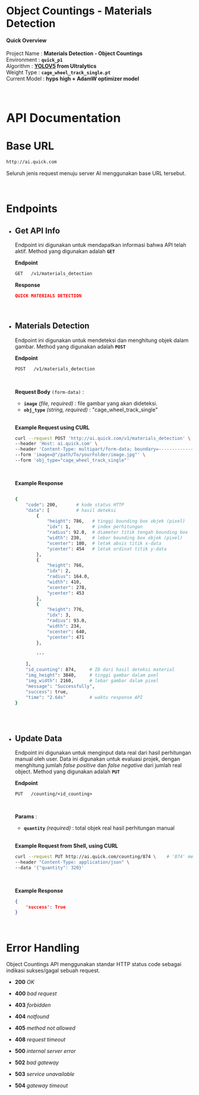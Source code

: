 # Object Countings - Materials Detection

#### Quick Overview
Project Name : **Materials Detection - Object Countings**
<br>
Environment : **`quick_p1`**
<br>
Algorithm : **[YOLOV5]( https://github.com/ultralytics/yolov5) from Ultralytics**
<br>
Weight Type : **`cage_wheel_track_single.pt`**
<br>
Current Model : **hyps high + AdamW optimizer model**

<br>

# <div align="left"><h3>API Documentation</h3></div>

# Base URL

```bash
http://ai.quick.com
```
Seluruh jenis request menuju server AI menggunakan base URL tersebut.

<br>

# Endpoints
- ##  Get API Info
    Endpoint ini digunakan untuk mendapatkan informasi bahwa API telah aktif. Method yang digunakan adalah **`GET`**
    <br>

    **Endpoint**
    ```bash
    GET   /v1/materials_detection
    ```

    **Response**
    ```json
    QUICK MATERIALS DETECTION
    ```
    <br>

- ## Materials Detection
    Endpoint ini digunakan untuk mendeteksi dan menghitung objek dalam gambar. Method yang digunakan adalah **`POST`**
    <br>

    **Endpoint**
    ```bash
    POST   /v1/materials_detection
    ```
    <br>

    **Request Body** `(form-data)` :
    * **`image`** _(file, required)_ : file gambar yang akan dideteksi.
    * **`obj_type`** _(string, required)_ : "cage_wheel_track_single" 

    <br>

    **Example Request using CURL**
    ```bash
    curl --request POST 'http://ai.quick.com/v1/materials_detection' \
    --header 'Host: ai.quick.com' \
    --header 'Content-Type: multipart/form-data; boundary=--------------------------641642483064404002925119' \
    --form 'image=@"/path/To/yourFolder/image.jpg"' \
    --form 'obj_type="cage_wheel_track_single"'
    ```
    <br>


    **Example Response**
    ```bash

    {
        "code": 200,       # kode status HTTP
        "data": [          # hasil deteksi
            {
                "height": 786,   # tinggi bounding box objek (pixel)
                "idx": 1,        # index perhitungan
                "radius": 92.0,  # diameter titik tengah bounding box
                "width": 230,    # lebar bounding box objek (pixel)
                "xcenter": 180,  # letak absis titik x-data
                "ycenter": 454   # letak ordinat titik y-data
            },
            {
                "height": 766,
                "idx": 2,
                "radius": 164.0,
                "width": 410,
                "xcenter": 278,
                "ycenter": 453
            },
            {
                "height": 776,
                "idx": 3,
                "radius": 93.0,
                "width": 234,
                "xcenter": 640,
                "ycenter": 471
            },

            ---

        ],
        "id_counting": 874,     # ID dari hasil deteksi material
        "img_height": 3840,     # tinggi gambar dalam pxel
        "img_width": 2160,      # lebar gambar dalam pixel
        "message": "Successfully",      
        "success": true,
        "time": "2.64s"         # waktu response API 
    }
        
    ```

<br>

- ## Update Data 
    Endpoint ini digunakan untuk menginput data real dari hasil perhitungan manual oleh user. Data ini digunakan untuk evaluasi projek, dengan menghitung jumlah _false positive_ dan _false negative_ dari jumlah real object. Method yang digunakan adalah **`PUT`**
    <br>

    **Endpoint**
    ```shell
    PUT   /counting/<id_counting>
    ```
    <br>

    **Params** :
    * **`quantity`**  _(required)_ : total objek real hasil perhitungan manual

    <br>

    **Example Request from Shell, using CURL**
    ```bash
    curl --request PUT http://ai.quick.com/counting/874 \    # '874' merupakan id _counting
    --header "Content-Type: application/json" \
    --data '{"quantity": 320}' 
    ```
    <br>

    **Example Response**
    ```json
    {
        'success': True   
    }
    ```
    <br>


# Error Handling
Object Countings API menggunakan standar HTTP status code sebagai indikasi sukses/gagal sebuah request.
* **200** _OK_

* **400** _bad request_

* **403** _forbidden_

* **404** _notfound_

* **405** _method not allowed_

* **408** _request timeout_

* **500** _internal server error_

* **502** _bad gateway_

* **503** _service unavailable_

* **504** _gateway timeout_